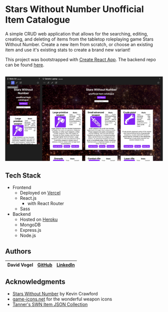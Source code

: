 # Stars Without Number Unofficial Item Catalogue

A simple CRUD web application that allows for the searching, editing, creating, and deleting of items from the tabletop roleplaying game Stars Without Number. Create a new item from scratch, or choose an existing item and use it's existing stats to create a brand new variant!

This project was bootstrapped with [Create React App](https://github.com/facebook/create-react-app). The backend repo can be found [here](https://github.com/davidvdev/one-day-mern-backend).

![site](./site.png)
---
## Tech Stack
- Frontend
    - Deployed on [Vercel](https://vercel.com/)
    - React.js
        - with React Router
    - Sass
- Backend
    - Hosted on [Heroku](https://www.heroku.com/)
    - MongoDB
    - Express.js
    - Node.js

## Authors
| David Vogel | [GitHub](https://github.com/davidvdev) | [LinkedIn](https://www.linkedin.com/in/davidvdev/) |
| :---: | :---: | :---: | 

## Acknowledgments
- [Stars Without Number](https://www.drivethrurpg.com/product/230009/Stars-Without-Number-Revised-Edition-Free-Version) by Kevin Crawford
- [game-icons.net](https://game-icons.net/) for the wonderful weapon icons
- [Tanner's SWN Item JSON Collection](https://github.com/tannerstephens/swn-json)

